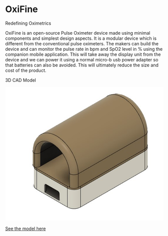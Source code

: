 # OxiFine
Redefining Oximetrics

OxiFine is an open-source Pulse Oximeter device made using minimal components and simplest design aspects. It is a modular device which is different from the conventional pulse oximeters. The makers can build the device and can monitor the pulse rate in bpm and SpO2 level in % using the companion mobile application. This will take away the display unit from the device and we can power it using a normal micro-b usb power adapter so that batteries can also be avoided. This will ultimately reduce the size and cost of the product.

3D CAD Model

![](Images/cad.jpg)

[See the model here ](https://a360.co/3g6MCbJ)